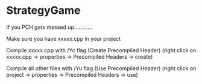 # StrategyGame

If you PCH gets messed up............

Make sure you have xxxxx.cpp in your project

Compile xxxxx.cpp with /Yc flag (Create Precompiled Header)
(right click on xxxxx.cpp -> properties -> Precompiled Headers -> create)

Compile all other files with /Yu flag (Use Precompiled Header)
(right click on project -> properties -> Precompiled Headers -> use)




